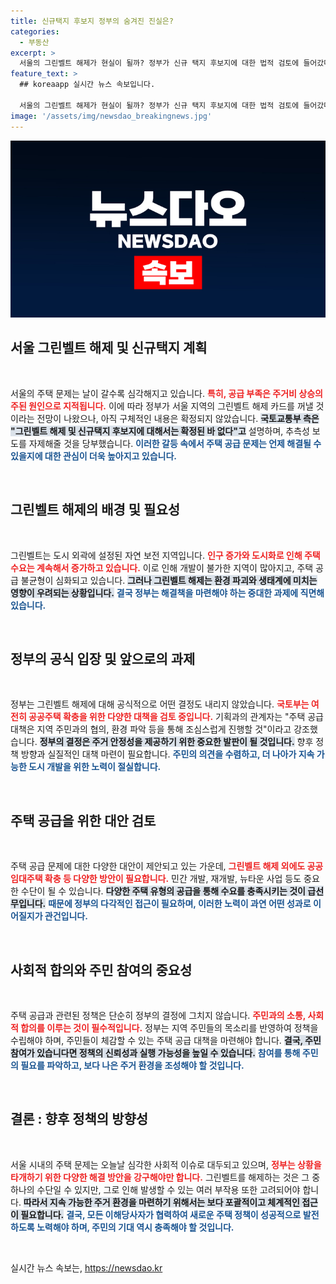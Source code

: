 ```yaml
---
title: 신규택지 후보지 정부의 숨겨진 진실은?
categories:
  - 부동산
excerpt: >
  서울의 그린벨트 해제가 현실이 될까? 정부가 신규 택지 후보지에 대한 법적 검토에 들어갔다는 소식에 주목! 논란 속에서 어떤 변화가 올지 궁금하다. 클릭하여 더 알아보세요!
feature_text: >
  ## koreaapp 실시간 뉴스 속보입니다.

  서울의 그린벨트 해제가 현실이 될까? 정부가 신규 택지 후보지에 대한 법적 검토에 들어갔다는 소식에 주목! 논란 속에서 어떤 변화가 올지 궁금하다. 클릭하여 더 알아보세요!
image: '/assets/img/newsdao_breakingnews.jpg'
---
```


<p><img src="/assets/img/newsdao_breakingnews.jpg" alt="koreaapp 속보" /></p>

<h2 data-ke-size="size26">서울 그린벨트 해제 및 신규택지 계획</h2>

<p data-ke-size="size16">&nbsp;</p>

<p>서울의 주택 문제는 날이 갈수록 심각해지고 있습니다. <b><span style="color: #ee2323;">특히, 공급 부족은 주거비 상승의 주된 원인으로 지적됩니다.</span></b> 이에 따라 정부가 서울 지역의 그린벨트 해제 카드를 꺼낼 것이라는 전망이 나왔으나, 아직 구체적인 내용은 확정되지 않았습니다. <b><span style="background-color: #21538527;">국토교통부 측은 "그린벨트 해제 및 신규택지 후보지에 대해서는 확정된 바 없다"고</span></b> 설명하며, 추측성 보도를 자제해줄 것을 당부했습니다. <b><span style="color: #1a5490;">이러한 갈등 속에서 주택 공급 문제는 언제 해결될 수 있을지에 대한 관심이 더욱 높아지고 있습니다.</span></b></p>

<p data-ke-size="size16">&nbsp;</p>

<h2 data-ke-size="size26">그린벨트 해제의 배경 및 필요성</h2>

<p data-ke-size="size16">&nbsp;</p>

<p>그린벨트는 도시 외곽에 설정된 자연 보전 지역입니다. <b><span style="color: #ee2323;">인구 증가와 도시화로 인해 주택 수요는 계속해서 증가하고 있습니다.</span></b> 이로 인해 개발이 불가한 지역이 많아지고, 주택 공급 불균형이 심화되고 있습니다. <b><span style="background-color: #21538527;">그러나 그린벨트 해제는 환경 파괴와 생태계에 미치는 영향이 우려되는 상황입니다.</span></b> <b><span style="color: #1a5490;">결국 정부는 해결책을 마련해야 하는 중대한 과제에 직면해 있습니다.</span></b></p>

<p data-ke-size="size16">&nbsp;</p>

<h2 data-ke-size="size26">정부의 공식 입장 및 앞으로의 과제</h2>

<p data-ke-size="size16">&nbsp;</p>

<p>정부는 그린벨트 해제에 대해 공식적으로 어떤 결정도 내리지 않았습니다. <b><span style="color: #ee2323;">국토부는 여전히 공공주택 확충을 위한 다양한 대책을 검토 중입니다.</span></b> 기획과의 관계자는 "주택 공급 대책은 지역 주민과의 협의, 환경 파악 등을 통해 조심스럽게 진행할 것"이라고 강조했습니다. <b><span style="background-color: #21538527;">정부의 결정은 주거 안정성을 제공하기 위한 중요한 발판이 될 것입니다.</span></b> 향후 정책 방향과 실질적인 대책 마련이 필요합니다. <b><span style="color: #1a5490;">주민의 의견을 수렴하고, 더 나아가 지속 가능한 도시 개발을 위한 노력이 절실합니다.</span></b></p>

<p data-ke-size="size16">&nbsp;</p>

<h2 data-ke-size="size26">주택 공급을 위한 대안 검토</h2>

<p data-ke-size="size16">&nbsp;</p>

<p>주택 공급 문제에 대한 다양한 대안이 제안되고 있는 가운데, <b><span style="color: #ee2323;">그린벨트 해제 외에도 공공임대주택 확충 등 다양한 방안이 필요합니다.</span></b> 민간 개발, 재개발, 뉴타운 사업 등도 중요한 수단이 될 수 있습니다. <b><span style="background-color: #21538527;">다양한 주택 유형의 공급을 통해 수요를 충족시키는 것이 급선무입니다.</span></b> <b><span style="color: #1a5490;">때문에 정부의 다각적인 접근이 필요하며, 이러한 노력이 과연 어떤 성과로 이어질지가 관건입니다.</span></b></p>

<p data-ke-size="size16">&nbsp;</p>

<h2 data-ke-size="size26">사회적 합의와 주민 참여의 중요성</h2>

<p data-ke-size="size16">&nbsp;</p>

<p>주택 공급과 관련된 정책은 단순히 정부의 결정에 그치지 않습니다. <b><span style="color: #ee2323;">주민과의 소통, 사회적 합의를 이루는 것이 필수적입니다.</span></b> 정부는 지역 주민들의 목소리를 반영하여 정책을 수립해야 하며, 주민들이 체감할 수 있는 주택 공급 대책을 마련해야 합니다. <b><span style="background-color: #21538527;">결국, 주민 참여가 있습니다면 정책의 신뢰성과 실행 가능성을 높일 수 있습니다.</span></b> <b><span style="color: #1a5490;">참여를 통해 주민의 필요를 파악하고, 보다 나은 주거 환경을 조성해야 할 것입니다.</span></b></p>

<p data-ke-size="size16">&nbsp;</p>

<h2 data-ke-size="size26">결론 : 향후 정책의 방향성</h2>

<p data-ke-size="size16">&nbsp;</p>

<p>서울 시내의 주택 문제는 오늘날 심각한 사회적 이슈로 대두되고 있으며, <b><span style="color: #ee2323;">정부는 상황을 타개하기 위한 다양한 해결 방안을 강구해야만 합니다.</span></b> 그린벨트를 해제하는 것은 그 중 하나의 수단일 수 있지만, 그로 인해 발생할 수 있는 여러 부작용 또한 고려되어야 합니다. <b><span style="background-color: #21538527;">따라서 지속 가능한 주거 환경을 마련하기 위해서는 보다 포괄적이고 체계적인 접근이 필요합니다.</span></b> <b><span style="color: #1a5490;">결국, 모든 이해당사자가 협력하여 새로운 주택 정책이 성공적으로 발전하도록 노력해야 하며, 주민의 기대 역시 충족해야 할 것입니다.</span></b></p>

<p data-ke-size="size16">&nbsp;</p>
실시간 뉴스 속보는, <a href="https://newsdao.kr" rel="dofollow">https://newsdao.kr</a>


